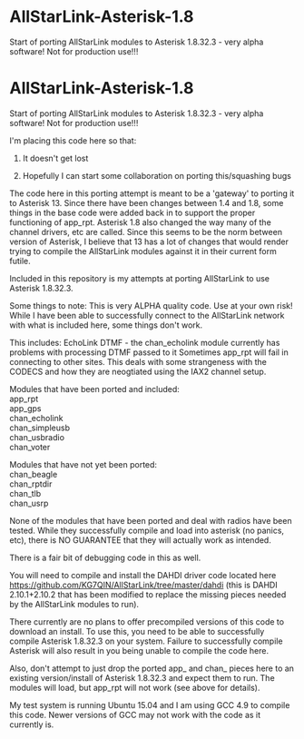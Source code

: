 # AllStarLink-Asterisk-1.8
Start of porting AllStarLink modules to Asterisk 1.8.32.3 - very alpha software!  Not for production use!!!
# AllStarLink-Asterisk-1.8
Start of porting AllStarLink modules to Asterisk 1.8.32.3 - very alpha software!  Not for production use!!!

I'm placing this code here so that:

1.  It doesn't get lost
 
2.  Hopefully I can start some collaboration on porting this/squashing bugs

The code here in this porting attempt is meant to be a 'gateway' to porting it to Asterisk 13.  Since there have been
changes between 1.4 and 1.8, some things in the base code were added back in to support the proper functioning of
app_rpt.  Asterisk 1.8 also changed the way many of the channel drivers, etc are called.  Since this seems to be the norm
between version of Asterisk, I believe that 13 has a lot of changes that would render trying to compile the AllStarLink 
modules against it in their current form futile.  

Included in this repository is my attempts at porting AllStarLink to use Asterisk 1.8.32.3.

Some things to note:
This is very ALPHA quality code.  Use at your own risk!  While I have been able to successfully 
connect to the AllStarLink network with what is included here, some things don't work.

This includes:
EchoLink DTMF - the chan_echolink module currently has problems with processing DTMF passed to it
Sometimes app_rpt will fail in connecting to other sites.  This deals with some strangeness with the CODECS and how they
are neogtiated using the IAX2 channel setup.

Modules that have been ported and included:<br>
app_rpt<br>
app_gps<br>
chan_echolink<br>
chan_simpleusb<br>
chan_usbradio<br>
chan_voter<br>

Modules that have not yet been ported:<br>
chan_beagle<br>
chan_rptdir<br>
chan_tlb<br>
chan_usrp<br>


None of the modules that have been ported and deal with radios have been tested.  While they successfully compile and
load into asterisk (no panics, etc), there is NO GUARANTEE that they will actually work as intended.

There is a fair bit of debugging code in this as well.  

You will need to compile and install the DAHDI driver code located here https://github.com/KG7QIN/AllStarLink/tree/master/dahdi
 (this is DAHDI 2.10.1+2.10.2 that has been modified to replace the missing pieces needed by the AllStarLink modules to run).
 
 There currently are no plans to offer precompiled versions of this code to download an install.  To use this, you need to be able to successfully compile Asterisk 1.8.32.3 on your system.  Failure to successfully compile Asterisk will also result in you being unable to compile the code here.
 
 Also, don't attempt to just drop the ported app_ and chan_ pieces here to an existing version/install of Asterisk 1.8.32.3 and expect them to run.  The modules will load, but app_rpt will not work (see above for details).
 
 My test system is running Ubuntu 15.04 and I am using GCC 4.9 to compile this code.  Newer versions of GCC may not work with the code as it currently is.
